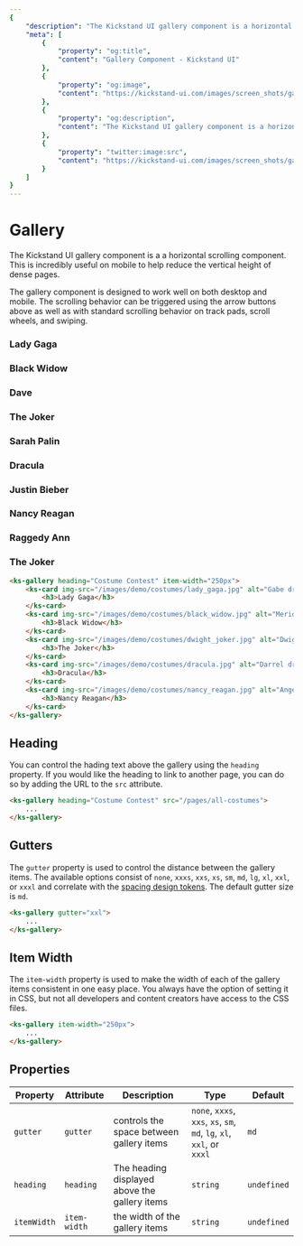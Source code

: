 ```yaml
---
{
    "description": "The Kickstand UI gallery component is a horizontal scrolling component designed to reduce the density and complexity of pages.",
    "meta": [
        {
            "property": "og:title",
            "content": "Gallery Component - Kickstand UI"
        },
        {
            "property": "og:image",
            "content": "https://kickstand-ui.com/images/screen_shots/gallery.png"
        },
        {
            "property": "og:description",
            "content": "The Kickstand UI gallery component is a horizontal scrolling component designed to reduce the density and complexity of pages."
        },
        {
            "property": "twitter:image:src",
            "content": "https://kickstand-ui.com/images/screen_shots/gallery.png"
        }
    ]
}
---
```


# Gallery

The Kickstand UI gallery component is a a horizontal scrolling component. This is incredibly useful on mobile to help reduce the vertical height of dense pages.

The gallery component is designed to work well on both desktop and mobile. The scrolling behavior can be triggered using the arrow buttons above as well as with standard scrolling behavior on track pads, scroll wheels, and swiping.

<div class="my-lg">
    <style>
        .card-img ks-img {
            height: 140px;
            overflow-y: hidden;
        }
    </style>
    <ks-gallery heading="Costume Contest" item-width="250px">
        <ks-card img-src="/images/demo/costumes/lady_gaga.jpg" alt="Gabe dressed as Lady Gaga">
            <h3>Lady Gaga</h3>
        </ks-card>
        <ks-card img-src="/images/demo/costumes/black_widow.jpg" alt="Merideth dressed as Black Widow">
            <h3>Black Widow</h3>
        </ks-card>
        <ks-card img-src="/images/demo/costumes/jim_as_dave.jpg" alt="Jim dressed as Dave">
            <h3>Dave</h3>
        </ks-card>
        <ks-card img-src="/images/demo/costumes/dwight_joker.jpg" alt="Dwight dressed as The Joker">
            <h3>The Joker</h3>
        </ks-card>
        <ks-card img-src="/images/demo/costumes/sarah_palin.jpg" alt="Oscar dressed as Sarah Palin">
            <h3>Sarah Palin</h3>
        </ks-card>
        <ks-card img-src="/images/demo/costumes/dracula.jpg" alt="Darrel dressed as Dracula">
            <h3>Dracula</h3>
        </ks-card>
        <ks-card img-src="/images/demo/costumes/justin_bieber.jpg" alt="Ryan dressed as Justin Bieber">
            <h3>Justin Bieber</h3>
        </ks-card>
        <ks-card img-src="/images/demo/costumes/nancy_reagan.jpg" alt="Angela dressed as Nancy Reagan">
            <h3>Nancy Reagan</h3>
        </ks-card>
        <ks-card img-src="/images/demo/costumes/raggedy_ann.jpg" alt="Phyllis dressed as Raggedy Ann">
            <h3>Raggedy Ann</h3>
        </ks-card>
        <ks-card img-src="/images/demo/costumes/creed_joker.jpg" alt="Creed dressed as The Joker">
            <h3>The Joker</h3>
        </ks-card>
    </ks-gallery>
</div>

```html
<ks-gallery heading="Costume Contest" item-width="250px">
    <ks-card img-src="/images/demo/costumes/lady_gaga.jpg" alt="Gabe dressed as Lady Gaga">
        <h3>Lady Gaga</h3>
    </ks-card>
    <ks-card img-src="/images/demo/costumes/black_widow.jpg" alt="Merideth dressed as Black Widow">
        <h3>Black Widow</h3>
    </ks-card>
    <ks-card img-src="/images/demo/costumes/dwight_joker.jpg" alt="Dwight dressed as The Joker">
        <h3>The Joker</h3>
    </ks-card>
    <ks-card img-src="/images/demo/costumes/dracula.jpg" alt="Darrel dressed as Dracula">
        <h3>Dracula</h3>
    </ks-card>
    <ks-card img-src="/images/demo/costumes/nancy_reagan.jpg" alt="Angela dressed as Nancy Reagan">
        <h3>Nancy Reagan</h3>
    </ks-card>
</ks-gallery>
```

## Heading

You can control the hading text above the gallery using the `heading` property. If you would like the heading to link to another page, you can do so by adding the URL to the `src` attribute.

```html
<ks-gallery heading="Costume Contest" src="/pages/all-costumes">
    ...
</ks-gallery>
```

## Gutters

The `gutter` property is used to control the distance between the gallery items. The available options consist of `none`, `xxxs`, `xxs`, `xs`, `sm`, `md`, `lg`, `xl`, `xxl`, or `xxxl` and correlate with the [spacing design tokens](../design-tokens/spacing.md). The default gutter size is `md`.

```html
<ks-gallery gutter="xxl">
    ...
</ks-gallery>
```

## Item Width

The `item-width` property is used to make the width of each of the gallery items consistent in one easy place. You always have the option of setting it in CSS, but not all developers and content creators have access to the CSS files.

```html
<ks-gallery item-width="250px">
    ...
</ks-gallery>
```

## Properties

| Property    | Attribute    | Description | Type                                                                                   | Default     |
| ----------- | ------------ | ----------- | -------------------------------------------------------------------------------------- | ----------- |
| `gutter`   | `gutter`   | controls the space between gallery items | `none`, `xxxs`, `xxs`, `xs`, `sm`, `md`, `lg`, `xl`, `xxl`, or `xxxl`                                   | `md` |
| `heading`   | `heading`    | The heading displayed above the gallery items            | `string`                                                                               | `undefined` |
| `itemWidth` | `item-width` | the width of the gallery items            | `string`                                                                               | `undefined` |
